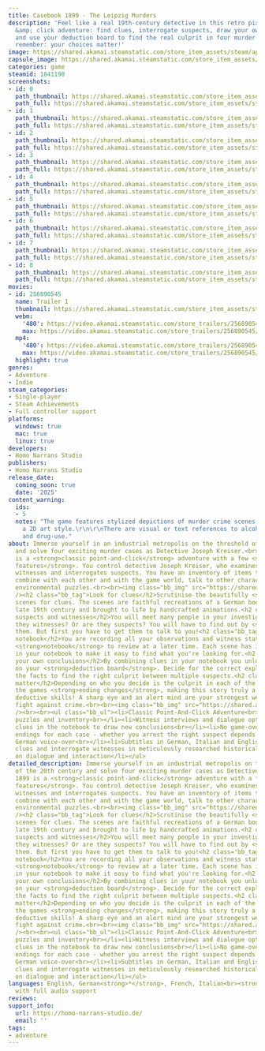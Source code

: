 ```yaml
---
title: Casebook 1899 - The Leipzig Murders
description: 'Feel like a real 19th-century detective in this retro pixel-art point
  &amp; click adventure: find clues, interrogate suspects, draw your own conclusions
  and use your deduction board to find the real culprit in four murder cases. But
  remember: your choices matter!'
image: https://shared.akamai.steamstatic.com/store_item_assets/steam/apps/1841190/header.jpg?t=1732781693
capsule_image: https://shared.akamai.steamstatic.com/store_item_assets/steam/apps/1841190/capsule_231x87.jpg?t=1732781693
categories: game
steamid: 1841190
screenshots:
- id: 0
  path_thumbnail: https://shared.akamai.steamstatic.com/store_item_assets/steam/apps/1841190/ss_9abd1652a04113ca109f6a1c60ed877f00d481d2.600x338.jpg?t=1732781693
  path_full: https://shared.akamai.steamstatic.com/store_item_assets/steam/apps/1841190/ss_9abd1652a04113ca109f6a1c60ed877f00d481d2.1920x1080.jpg?t=1732781693
- id: 1
  path_thumbnail: https://shared.akamai.steamstatic.com/store_item_assets/steam/apps/1841190/ss_30f85344619b226eafd27c57018a84ed030ca1da.600x338.jpg?t=1732781693
  path_full: https://shared.akamai.steamstatic.com/store_item_assets/steam/apps/1841190/ss_30f85344619b226eafd27c57018a84ed030ca1da.1920x1080.jpg?t=1732781693
- id: 2
  path_thumbnail: https://shared.akamai.steamstatic.com/store_item_assets/steam/apps/1841190/ss_375124a15023ddaacfc3052fe145ceee50c0f77f.600x338.jpg?t=1732781693
  path_full: https://shared.akamai.steamstatic.com/store_item_assets/steam/apps/1841190/ss_375124a15023ddaacfc3052fe145ceee50c0f77f.1920x1080.jpg?t=1732781693
- id: 3
  path_thumbnail: https://shared.akamai.steamstatic.com/store_item_assets/steam/apps/1841190/ss_ae31ce9871f1de4dc76ac26ce0e8aa258926e3ff.600x338.jpg?t=1732781693
  path_full: https://shared.akamai.steamstatic.com/store_item_assets/steam/apps/1841190/ss_ae31ce9871f1de4dc76ac26ce0e8aa258926e3ff.1920x1080.jpg?t=1732781693
- id: 4
  path_thumbnail: https://shared.akamai.steamstatic.com/store_item_assets/steam/apps/1841190/ss_407f609fbabbb3ea301b233987e7830617d6193a.600x338.jpg?t=1732781693
  path_full: https://shared.akamai.steamstatic.com/store_item_assets/steam/apps/1841190/ss_407f609fbabbb3ea301b233987e7830617d6193a.1920x1080.jpg?t=1732781693
- id: 5
  path_thumbnail: https://shared.akamai.steamstatic.com/store_item_assets/steam/apps/1841190/ss_7061fa87debc4d60d1bc6f289fdd63e63abfff26.600x338.jpg?t=1732781693
  path_full: https://shared.akamai.steamstatic.com/store_item_assets/steam/apps/1841190/ss_7061fa87debc4d60d1bc6f289fdd63e63abfff26.1920x1080.jpg?t=1732781693
- id: 6
  path_thumbnail: https://shared.akamai.steamstatic.com/store_item_assets/steam/apps/1841190/ss_e65f46a93ae5d74876afb9882bdf068079ea050d.600x338.jpg?t=1732781693
  path_full: https://shared.akamai.steamstatic.com/store_item_assets/steam/apps/1841190/ss_e65f46a93ae5d74876afb9882bdf068079ea050d.1920x1080.jpg?t=1732781693
- id: 7
  path_thumbnail: https://shared.akamai.steamstatic.com/store_item_assets/steam/apps/1841190/ss_ff7f04ae879b6a4c9b4570813c846acfd7bfd442.600x338.jpg?t=1732781693
  path_full: https://shared.akamai.steamstatic.com/store_item_assets/steam/apps/1841190/ss_ff7f04ae879b6a4c9b4570813c846acfd7bfd442.1920x1080.jpg?t=1732781693
- id: 8
  path_thumbnail: https://shared.akamai.steamstatic.com/store_item_assets/steam/apps/1841190/ss_90d8ba9f07afb5cb0fc72cc255ed1a25691f93d4.600x338.jpg?t=1732781693
  path_full: https://shared.akamai.steamstatic.com/store_item_assets/steam/apps/1841190/ss_90d8ba9f07afb5cb0fc72cc255ed1a25691f93d4.1920x1080.jpg?t=1732781693
movies:
- id: 256890545
  name: Trailer 1
  thumbnail: https://shared.akamai.steamstatic.com/store_item_assets/steam/apps/256890545/movie.293x165.jpg?t=1654705001
  webm:
    '480': https://video.akamai.steamstatic.com/store_trailers/256890545/movie480_vp9.webm?t=1654705001
    max: https://video.akamai.steamstatic.com/store_trailers/256890545/movie_max_vp9.webm?t=1654705001
  mp4:
    '480': https://video.akamai.steamstatic.com/store_trailers/256890545/movie480.mp4?t=1654705001
    max: https://video.akamai.steamstatic.com/store_trailers/256890545/movie_max.mp4?t=1654705001
  highlight: true
genres:
- Adventure
- Indie
steam_categories:
- Single-player
- Steam Achievements
- Full controller support
platforms:
  windows: true
  mac: true
  linux: true
developers:
- Homo Narrans Studio
publishers:
- Homo Narrans Studio
release_date:
  coming_soon: true
  date: '2025'
content_warning:
  ids:
  - 5
  notes: "The game features stylized depictions of murder crime scenes rendered in
    a 2D art style.\r\n\r\nThere are visual or text references to alcohol, tobacco
    and drug-use."
about: Immerse yourself in an industrial metropolis on the threshold of the 20th century
  and solve four exciting murder cases as Detective Joseph Kreiser.<br>Casebook 1899
  is a <strong>classic point-and-click</strong> adventure with a few <strong>special
  features</strong>. You control detective Joseph Kreiser, who examines objects, questions
  witnesses and interrogates suspects. You have an inventory of items that you can
  combine with each other and with the game world, talk to other characters and solve
  environmental puzzles.<br><br><img class="bb_img" src="https://shared.akamai.steamstatic.com/store_item_assets/steam/apps/1841190/extras/horse_right1.gif?t=1732781693"
  /><h2 class="bb_tag">Look for clues</h2>Scrutinise the beautifully <strong>hand-pixellated</strong>
  scenes for clues. The scenes are faithful recreations of a German boomtown in the
  late 19th century and brought to life by handcrafted animations.<h2 class="bb_tag">Interrogate
  suspects and witnesses</h2>You will meet many people in your investigations. Are
  they witnesses? Or are they suspects? You will have to find out by <strong>interrogating</strong>
  them. But first you have to get them to talk to you!<h2 class="bb_tag">Use your
  notebook</h2>You are recording all your observations and witness statements in your
  <strong>notebook</strong> to review at a later time. Each scene has its own page
  in your notebook to make it easy to find what you're looking for.<h2 class="bb_tag">Draw
  your own conclusions</h2>By combining clues in your notebook you unlock new conclusions
  on your <strong>deduction board</strong>. Decide for the correct explanation of
  the facts to find the right culprit between multiple suspects.<h2 class="bb_tag">Choices
  matter</h2>Depending on who you decide is the culprit in each of the four cases
  the games <strong>ending changes</strong>, making this story truly a test of your
  deductive skills! A sharp eye and an alert mind are your strongest weapons in the
  fight against crime.<br><br><img class="bb_img" src="https://shared.akamai.steamstatic.com/store_item_assets/steam/apps/1841190/extras/title_gameplay.png?t=1732781693"
  /><br><br><ul class="bb_ul"><li>Classic Point-And-Click Adventure<br></li><li>Environmental
  puzzles and inventory<br></li><li>Witness interviews and dialogue options<br></li><li>Combine
  clues in the notebook to draw new conclusions<br></li><li>No game-over screen<br></li><li>Multiple
  endings for each case - whether you arrest the right suspect depends on your skills<br></li><li>Complete
  German voice-over<br></li><li>Subtitles in German, Italian and English<br></li><li>Find
  clues and interrogate witnesses in meticulously researched historical locations<br></li><li>Focus
  on dialogue and interaction</li></ul>
detailed_description: Immerse yourself in an industrial metropolis on the threshold
  of the 20th century and solve four exciting murder cases as Detective Joseph Kreiser.<br>Casebook
  1899 is a <strong>classic point-and-click</strong> adventure with a few <strong>special
  features</strong>. You control detective Joseph Kreiser, who examines objects, questions
  witnesses and interrogates suspects. You have an inventory of items that you can
  combine with each other and with the game world, talk to other characters and solve
  environmental puzzles.<br><br><img class="bb_img" src="https://shared.akamai.steamstatic.com/store_item_assets/steam/apps/1841190/extras/horse_right1.gif?t=1732781693"
  /><h2 class="bb_tag">Look for clues</h2>Scrutinise the beautifully <strong>hand-pixellated</strong>
  scenes for clues. The scenes are faithful recreations of a German boomtown in the
  late 19th century and brought to life by handcrafted animations.<h2 class="bb_tag">Interrogate
  suspects and witnesses</h2>You will meet many people in your investigations. Are
  they witnesses? Or are they suspects? You will have to find out by <strong>interrogating</strong>
  them. But first you have to get them to talk to you!<h2 class="bb_tag">Use your
  notebook</h2>You are recording all your observations and witness statements in your
  <strong>notebook</strong> to review at a later time. Each scene has its own page
  in your notebook to make it easy to find what you're looking for.<h2 class="bb_tag">Draw
  your own conclusions</h2>By combining clues in your notebook you unlock new conclusions
  on your <strong>deduction board</strong>. Decide for the correct explanation of
  the facts to find the right culprit between multiple suspects.<h2 class="bb_tag">Choices
  matter</h2>Depending on who you decide is the culprit in each of the four cases
  the games <strong>ending changes</strong>, making this story truly a test of your
  deductive skills! A sharp eye and an alert mind are your strongest weapons in the
  fight against crime.<br><br><img class="bb_img" src="https://shared.akamai.steamstatic.com/store_item_assets/steam/apps/1841190/extras/title_gameplay.png?t=1732781693"
  /><br><br><ul class="bb_ul"><li>Classic Point-And-Click Adventure<br></li><li>Environmental
  puzzles and inventory<br></li><li>Witness interviews and dialogue options<br></li><li>Combine
  clues in the notebook to draw new conclusions<br></li><li>No game-over screen<br></li><li>Multiple
  endings for each case - whether you arrest the right suspect depends on your skills<br></li><li>Complete
  German voice-over<br></li><li>Subtitles in German, Italian and English<br></li><li>Find
  clues and interrogate witnesses in meticulously researched historical locations<br></li><li>Focus
  on dialogue and interaction</li></ul>
languages: English, German<strong>*</strong>, French, Italian<br><strong>*</strong>languages
  with full audio support
reviews:
support_info:
  url: https://homo-narrans-studio.de/
  email: ''
tags:
- adventure
---
```


